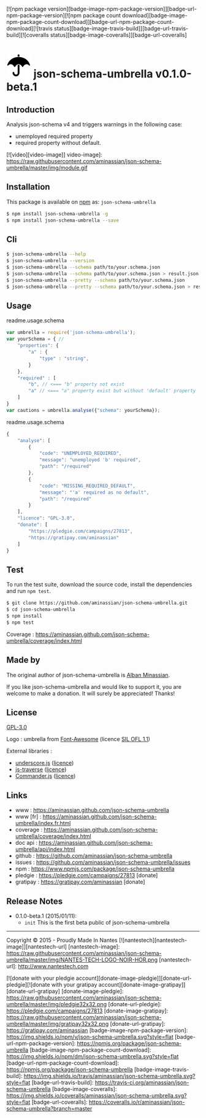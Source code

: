 [![npm package version][badge-image-npm-package-version]][badge-url-npm-package-version][![npm package count download][badge-image-npm-package-count-download]][badge-url-npm-package-count-download][![travis status][badge-image-travis-build]][badge-url-travis-build][![coveralls status][badge-image-coveralls]][badge-url-coveralls]

![json-schema-umbrella][icon-image64x64] json-schema-umbrella v0.1.0-beta.1
=================================================

Introduction
------------------------------------------

Analysis json-schema v4 and triggers warnings in the following case:

- unemployed required property
- required property without default.

[![video][video-image]]
video-image]: https://raw.githubusercontent.com/aminassian/json-schema-umbrella/master/img/module.gif

Installation
------------------------------------------

This package is available on [npm](https://www.npmjs.com/package/json-schema-umbrella) as: ``json-schema-umbrella``

```bash
$ npm install json-schema-umbrella -g
$ npm install json-schema-umbrella --save
```

Cli
------------------------------------------

```bash
$ json-schema-umbrella --help
$ json-schema-umbrella --version
$ json-schema-umbrella --schema path/to/your.schema.json
$ json-schema-umbrella --schema path/to/your.schema.json > result.json
$ json-schema-umbrella --pretty --schema path/to/your.schema.json
$ json-schema-umbrella --pretty --schema path/to/your.schema.json > result.json
```

Usage
------------------------------------------

readme.usage.schema

```js
var umbrella = require('json-schema-umbrella');
var yourSchema = { //
    "properties": {
        "a" : {
            "type" : "string",
        }
    },
    "required" : [
        "b", // <=== "b" property not exist
        "a" // <=== "a" property exist but without 'default' property
    ]
}
var cautions = umbrella.analyse({"schema": yourSchema});
```

readme.usage.schema

```js
{
    "analyse": [
        {
            "code": "UNEMPLOYED_REQUIRED",
            "message": "unemployed 'b' required",
            "path": "/required"
        },
        {
            "code": "MISSING_REQUIRED_DEFAULT",
            "message": "'a' required as no default",
            "path": "/required"
        }
    ],
    "licence": "GPL-3.0",
    "donate": [
        "https://pledgie.com/campaigns/27813",
        "https://gratipay.com/aminassian"
    ]
}
```


Test
------------------------------------------

To run the test suite, download the source code, install the dependencies and run `npm test`.

```bash
$ git clone https://github.com/aminassian/json-schema-umbrella.git
$ cd json-schema-umbrella
$ npm install
$ npm test
```



Coverage : https://aminassian.github.com/json-schema-umbrella/coverage/index.html

Made by
------------------------------------------

The original author of json-schema-umbrella is  [Alban Minassian](https://github.com/aminassian).

If you like json-schema-umbrella and would like to support it, you are welcome to make a donation. It will surely be appreciated! Thanks!

License
------------------------------------------

[GPL-3.0](https://github.com/aminassian/json-schema-umbrella/blob/master/LICENSE)

Logo : umbrella from [Font-Awesome](http://fortawesome.github.io/Font-Awesome/) (licence [SIL OFL 1.1](http://scripts.sil.org/OFL))

External libraries :

- [underscore.js](http://underscorejs.org/) ([licence](https://github.com/jashkenas/underscore/blob/master/LICENSE))
- [js-traverse](https://github.com/substack/js-traverse) ([licence](https://github.com/substack/js-traverse/blob/master/LICENSE))
- [Commander.js](https://github.com/tj/commander.js) ([licence](https://github.com/tj/commander.js))


Links
------------------------------------------

- www : https://aminassian.github.com/json-schema-umbrella
- www [fr] : https://aminassian.github.com/json-schema-umbrella/index.fr.html
- coverage : https://aminassian.github.com/json-schema-umbrella/coverage/index.html
- doc api : https://aminassian.github.com/json-schema-umbrella/api/index.html
- github : https://github.com/aminassian/json-schema-umbrella
- issues : https://github.com/aminassian/json-schema-umbrella/issues
- npm : https://www.npmjs.com/package/json-schema-umbrella
- pledgie : https://pledgie.com/campaigns/27813 [donate]
- gratipay : https://gratipay.com/aminassian [donate]

Release Notes
------------------------------------------

- 0.1.0-beta.1 (2015/01/11):
    - ``init`` This is the first beta public of json-schema-umbrella

------------------------------------------

Copyright © 2015 - Proudly Made In Nantes [![nantestech][nantestech-image]][nantestech-url]
[nantestech-image]: https://raw.githubusercontent.com/aminassian/json-schema-umbrella/master/img/NANTES-TECH-LOGO-NOIR-HOR.png
[nantestech-url]: http://www.nantestech.com


[icon-image32x32]: https://raw.githubusercontent.com/aminassian/json-schema-umbrella/master/img/umbrella_000000_32.png
[icon-image64x64]: https://raw.githubusercontent.com/aminassian/json-schema-umbrella/master/img/umbrella_000000_64.png
[![donate with your pledgie account][donate-image-pledgie]][donate-url-pledgie][![donate with your gratipay account][donate-image-gratipay]][donate-url-gratipay]
[donate-image-pledgie]: https://raw.githubusercontent.com/aminassian/json-schema-umbrella/master/img/pledgie32x32.png
[donate-url-pledgie]: https://pledgie.com/campaigns/27813
[donate-image-gratipay]: https://raw.githubusercontent.com/aminassian/json-schema-umbrella/master/img/gratipay32x32.png
[donate-url-gratipay]: https://gratipay.com/aminassian
[badge-image-npm-package-version]: https://img.shields.io/npm/v/json-schema-umbrella.svg?style=flat
[badge-url-npm-package-version]: https://npmjs.org/package/json-schema-umbrella
[badge-image-npm-package-count-download]: https://img.shields.io/npm/dm/json-schema-umbrella.svg?style=flat
[badge-url-npm-package-count-download]: https://npmjs.org/package/json-schema-umbrella
[badge-image-travis-build]: https://img.shields.io/travis/aminassian/json-schema-umbrella.svg?style=flat
[badge-url-travis-build]: https://travis-ci.org/aminassian/json-schema-umbrella
[badge-image-coveralls]: https://img.shields.io/coveralls/aminassian/json-schema-umbrella.svg?style=flat
[badge-url-coveralls]: https://coveralls.io/r/aminassian/json-schema-umbrella?branch=master